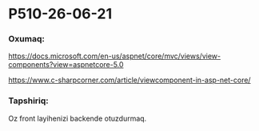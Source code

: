 # P510-26-06-21

### Oxumaq:

https://docs.microsoft.com/en-us/aspnet/core/mvc/views/view-components?view=aspnetcore-5.0

https://www.c-sharpcorner.com/article/viewcomponent-in-asp-net-core/

### Tapshiriq:

Oz front layihenizi backende otuzdurmaq.
